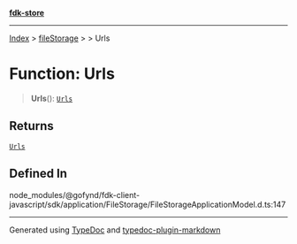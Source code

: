 [**fdk-store**](../../../README.md)
***

[Index](../../../API.md) > [fileStorage](../../README.md) > [<internal>](../README.md) > Urls

# Function: Urls

> **Urls**(): [`Urls`](../type-aliases/type-alias.Urls.md)

## Returns

[`Urls`](../type-aliases/type-alias.Urls.md)

## Defined In

node\_modules/@gofynd/fdk-client-javascript/sdk/application/FileStorage/FileStorageApplicationModel.d.ts:147

***
Generated using [TypeDoc](https://typedoc.org/) and [typedoc-plugin-markdown](https://www.npmjs.com/package/typedoc-plugin-markdown)
